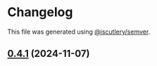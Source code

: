 # Changelog

This file was generated using [@jscutlery/semver](https://github.com/jscutlery/semver).

## [0.4.1](https://github.com/Sitecore-PD/sitecore.cloudsdk.js/compare/utils-0.4.0...utils-0.4.1) (2024-11-07)
